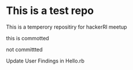 <H1>This is a test repo </H1>

This is a temperory repositiry for hackerRI meetup 

this is  commotted

not committted

Update User Findings in Hello.rb


